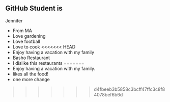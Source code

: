 ## GitHub Student is
Jennifer
- From MA
- Love gardening
- Love football
- Love to cook
<<<<<<< HEAD
- Enjoy having a vacation with my family
- Basho Restaurant
- I dislike this restaurants
=======
- Enjoy having a vacation with my family.
- likes all the food!
- one more change 
>>>>>>> d4fbeeb3b5858c3bcff47ffc3c8f84078bef6b6d
